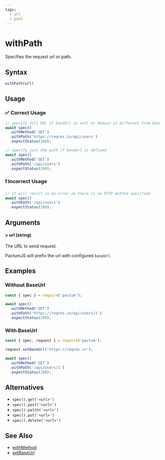 ```yaml
---
tags:
  - url
  - path
---
```


# withPath

Specifies the request url or path.

## Syntax

```js
withPath(url)
```

## Usage

### ✅  Correct Usage

```js
// specify full URL if baseUrl is null or domain is different from baseUrl
await spec()
  .withMethod('GET')
  .withPath('https://reqres.in/api/users') 
  .expectStatus(200);
```

```js
// specify just the path if baseUrl is defined
await spec()
  .withMethod('GET')
  .withPath('/api/users') 
  .expectStatus(200);
```

### ❗ Incorrect Usage

```js
// it will result in an error as there is no HTTP method specified
await spec()
  .withPath('/api/users')
  .expectStatus(200);
```

## Arguments

#### > url (string)

The URL to send request.

PactumJS will prefix the url with configured `baseUrl`. 


## Examples

### Without BaseUrl

```js
const { spec } = require('pactum');

await spec()
  .withMethod('GET')
  .withPath('https://reqres.in/api/users/1')
  .expectStatus(200);
```

### With BaseUrl

```js
const { spec, request } = require('pactum');

request.setBaseUrl('https://reqres.in');

await spec()
  .withMethod('GET')
  .withPath('/api/users/1')
  .expectStatus(200);
```

## Alternatives

- `spec().get('<url>')`
- `spec().post('<url>')`
- `spec().patch('<url>')`
- `spec().put('<url>')`
- `spec().delete('<url>')`

## See Also

- [withMethod](/api/requests/withMethod)
- [setBaseUrl](/api/settings/setBaseUrl)